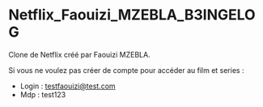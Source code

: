 # Netflix_Faouizi_MZEBLA_B3INGELOG
Clone de Netflix créé par Faouizi MZEBLA.

Si vous ne voulez pas créer de compte pour accéder au film et series :
- Login : testfaouizi@test.com
- Mdp : test123
